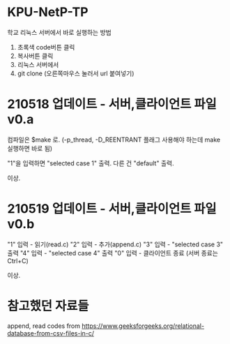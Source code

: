 # KPU-NetP-TP

학교 리눅스 서버에서 바로 실행하는 방법
1. 초록색 code버튼 클릭
2. 복사버튼 클릭
3. 리눅스 서버에서
4. git clone (오른쪽마우스 눌러서 url 붙여넣기)
 
# 210518 업데이트 - 서버,클라이언트 파일 v0.a
컴파일은 $make 로. (-p_thread, -D_REENTRANT 플래그 사용해야 하는데 make 실행하면 바로 됨)

"1"을 입력하면 "selected case 1" 출력. 다른 건 "default" 출력.

이상.

# 210519 업데이트 - 서버,클라이언트 파일 v0.b
"1" 입력 - 읽기(read.c)
"2" 입력 - 추가(append.c)
"3" 입력 - "selected case 3" 출력
"4" 입력 - "selected case 4" 출력
"0" 입력 - 클라이언트 종료
(서버 종료는 Ctrl+C)

이상.



# 참고했던 자료들 
append, read codes from
https://www.geeksforgeeks.org/relational-database-from-csv-files-in-c/
